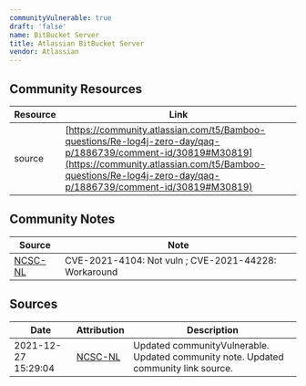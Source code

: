 ```yaml
---
communityVulnerable: true
draft: 'false'
name: BitBucket Server
title: Atlassian BitBucket Server
vendor: Atlassian
---
```



## Community Resources
| Resource | Link |
| --- | --- |
| source | [https://community.atlassian.com/t5/Bamboo-questions/Re-log4j-zero-day/qaq-p/1886739/comment-id/30819#M30819](https://community.atlassian.com/t5/Bamboo-questions/Re-log4j-zero-day/qaq-p/1886739/comment-id/30819#M30819) |

## Community Notes
| Source | Note |
| --- | --- |
| [NCSC-NL](https://github.com/NCSC-NL/log4shell/blob/main/software/README.md) | CVE-2021-4104: Not vuln ; CVE-2021-44228: Workaround </ul> |

## Sources
| Date | Attribution | Description |
| --- | --- | --- |
| 2021-12-27 15:29:04 | [NCSC-NL](https://github.com/NCSC-NL/log4shell/blob/main/software/README.md) | Updated communityVulnerable. Updated community note. Updated community link source.  |
